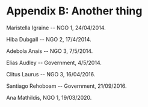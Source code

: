 # Appendix B: Another thing

Maristella Igraine -- NGO 1, 24/04/2014.

Hiba Dubgall -- NGO 2, 17/4/2014.

Adebola Anaís -- NGO 3, 7/5/2014.

Elias Audley -- Government, 4/5/2014.

Clitus Laurus -- NGO 3, 16/04/2016.

Santiago Rehoboam -- Government, 21/09/2016.

Ana Mathildis, NGO 1, 19/03/2020.
